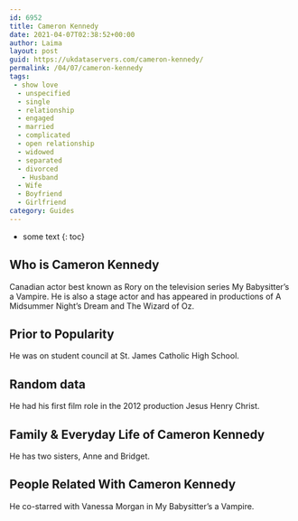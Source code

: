 ```yaml
---
id: 6952
title: Cameron Kennedy
date: 2021-04-07T02:38:52+00:00
author: Laima
layout: post
guid: https://ukdataservers.com/cameron-kennedy/
permalink: /04/07/cameron-kennedy
tags:
 - show love
  - unspecified
  - single
  - relationship
  - engaged
  - married
  - complicated
  - open relationship
  - widowed
  - separated
  - divorced
   - Husband
  - Wife
  - Boyfriend
  - Girlfriend
category: Guides
---
```


* some text
{: toc}


## Who is Cameron Kennedy
                  
                  
                  
Canadian actor best known as Rory on the television series My Babysitter&#8217;s a Vampire. He is also a stage actor and has appeared in productions of A Midsummer Night&#8217;s Dream and The Wizard of Oz. 
                  
              
            
              
            
                
                
                
## Prior to Popularity
                  
                  
                  
He was on student council at St. James Catholic High School.
                  
              
            
              
            
                
                
                
## Random data
                  
                  
                  
He had his first film role in the 2012 production Jesus Henry Christ.
                  
              
            
              
            
                
                
                
## Family & Everyday Life of Cameron Kennedy
                  
                  
                  
He has two sisters, Anne and Bridget.
                  
              
            
              
            
                
                
                
## People Related With Cameron Kennedy
                  
                  
                  
He co-starred with Vanessa Morgan in My Babysitter&#8217;s a Vampire.
                  
              
            
              
            
                
              
            
              
              
            
            
              
            
          
          
          